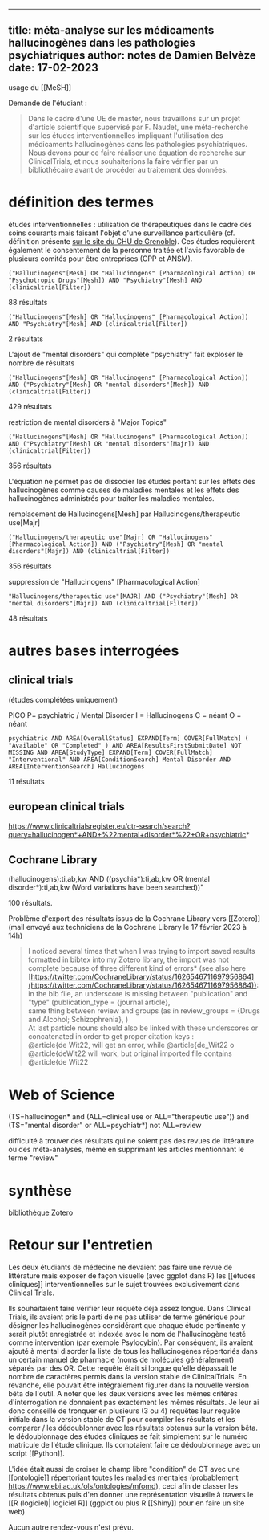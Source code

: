 
---
title: méta-analyse sur les médicaments hallucinogènes dans les pathologies psychiatriques
author: notes de Damien Belvèze
date: 17-02-2023
---

usage du [[MeSH]]

Demande de l'étudiant : 

> Dans le cadre d'une UE de master, nous travaillons sur un projet d'article scientifique supervisé par F. Naudet, une méta-recherche sur les études interventionnelles impliquant l'utilisation des médicaments hallucinogènes dans les pathologies psychiatriques. Nous devons pour ce faire réaliser une équation de recherche sur ClinicalTrials, et nous souhaiterions la faire vérifier par un bibliothécaire avant de procéder au traitement des données.

# définition des termes

études interventionnelles : utilisation de thérapeutiques dans le cadre des soins courants mais faisant l'objet d'une surveillance particulière (cf. définition présente [sur le site du CHU de Grenoble](https://www.chu-grenoble.fr/content/les-differents-types-de-recherche-clinique)). Ces études requièrent également le consentement de la personne traitée et l'avis favorable de plusieurs comités pour être entreprises (CPP et ANSM).

````mesh
("Hallucinogens"[Mesh] OR "Hallucinogens" [Pharmacological Action] OR "Psychotropic Drugs"[Mesh]) AND "Psychiatry"[Mesh] AND (clinicaltrial[Filter])
````
88 résultats

````mesh
("Hallucinogens"[Mesh] OR "Hallucinogens" [Pharmacological Action]) AND "Psychiatry"[Mesh] AND (clinicaltrial[Filter])
````

2 résultats

L'ajout de "mental disorders" qui complète "psychiatry" fait exploser le nombre de résultats

````mesh
("Hallucinogens"[Mesh] OR "Hallucinogens" [Pharmacological Action]) AND ("Psychiatry"[Mesh] OR "mental disorders"[Mesh]) AND (clinicaltrial[Filter])
````
429 résultats

restriction de mental disorders à "Major Topics"

````mesh
("Hallucinogens"[Mesh] OR "Hallucinogens" [Pharmacological Action]) AND ("Psychiatry"[Mesh] OR "mental disorders"[Majr]) AND (clinicaltrial[Filter])
`````
356 résultats

L'équation ne permet pas de dissocier les études portant sur les effets des hallucinogènes comme causes de maladies mentales et les effets des hallucinogènes administrés pour traiter les maladies mentales. 

remplacement de Hallucinogens\[Mesh\] par Hallucinogens/therapeutic use\[Majr\]  

````mesh
("Hallucinogens/therapeutic use"[Majr] OR "Hallucinogens" [Pharmacological Action]) AND ("Psychiatry"[Mesh] OR "mental disorders"[Majr]) AND (clinicaltrial[Filter])
`````
356 résultats

suppression de "Hallucinogens" \[Pharmacological Action\]

````mesh
"Hallucinogens/therapeutic use"[MAJR] AND ("Psychiatry"[Mesh] OR "mental disorders"[Majr]) AND (clinicaltrial[Filter])
`````

48 résultats

# autres bases interrogées

## clinical trials

(études complétées uniquement)

PICO
P= psychiatric / Mental Disorder
I = Hallucinogens
C = néant
O = néant

````clinicaltrials
psychiatric AND AREA[OverallStatus] EXPAND[Term] COVER[FullMatch] ( "Available" OR "Completed" ) AND AREA[ResultsFirstSubmitDate] NOT MISSING AND AREA[StudyType] EXPAND[Term] COVER[FullMatch] "Interventional" AND AREA[ConditionSearch] Mental Disorder AND AREA[InterventionSearch] Hallucinogens
`````
11 résultats

## european clinical trials

https://www.clinicaltrialsregister.eu/ctr-search/search?query=hallucinogen*+AND+%22mental+disorder*%22+OR+psychiatric*

## Cochrane Library 

(hallucinogens):ti,ab,kw AND ((psychia\*):ti,ab,kw OR (mental disorder\*):ti,ab,kw (Word variations have been searched))"

100 résultats. 

Problème d'export des résultats issus de la Cochrane Library vers [[Zotero]] (mail envoyé aux techniciens de la Cochrane Library le 17 février 2023 à 14h)

> I noticed several times that when I was trying to import saved results formatted in bibtex into my Zotero library, the import was not complete because of three different kind of errors* (see also here [https://twitter.com/CochraneLibrary/status/1626546711697956864](https://twitter.com/CochraneLibrary/status/1626546711697956864)):  
>in the bib file, an underscore is missing between "publication" and "type" (publication_type = {journal article},  
>same thing between review and groups (as in review_groups = {Drugs and Alcohol; Schizophrenia}, )  
>At last particle nouns should also be linked with these underscores or concatenated in order to get proper citation keys :  
>@article{de Wit22, will get an error, while @article{de_Wit22 o @article{deWit22 will work, but original imported file contains @article{de Wit22

# Web of Science


(TS=hallucinogen* and (ALL=clinical use or ALL="therapeutic use")) and (TS="mental disorder" or ALL=psychiatr*) not ALL=review

difficulté à trouver des résultats qui ne soient pas des revues de littérature ou des méta-analyses, même en supprimant les articles mentionnant le terme "review"

# synthèse

[bibliothèque Zotero](https://www.zotero.org/groups/4956512/hallucinogens_therapeutic_use_patients_suffering_from_mental_disorders/library)

# Retour sur l'entretien

Les deux étudiants de médecine ne devaient pas faire une revue de littérature mais exposer de façon visuelle (avec ggplot dans R) les [[études cliniques]] interventionnelles sur le sujet trouvées exclusivement dans Clinical Trials. 

Ils souhaitaient faire vérifier leur requête déjà assez longue. Dans Clinical Trials, ils avaient pris le parti de ne pas utiliser de terme générique pour désigner les hallucinogènes considérant que chaque étude pertinente y serait plutôt enregistrée et indexée avec le nom de l'hallucinogène testé comme intervention (par exemple Psylocybin). 
Par conséquent, ils avaient ajouté à mental disorder la liste de tous les hallucinogènes répertoriés dans un certain manuel de pharmacie (noms de molécules généralement) séparés par des OR. 
Cette requête était si longue qu'elle dépassait le nombre de caractères permis dans la version stable de ClinicalTrials. En revanche, elle pouvait être intégralement figurer dans la nouvelle version bêta de l'outil. 
A noter que les deux versions avec les mêmes critères d'interrogation ne donnaient pas exactement les mêmes résultats. Je leur ai donc conseillé de tronquer en plusieurs (3 ou 4) requêtes leur requête initiale dans la version stable de CT pour compiler les résultats et les comparer / les dédoublonner avec les résultats obtenus sur la version bêta. 
le dédoublonnage des études cliniques se fait simplement sur le numéro matricule de l'étude clinique. Ils comptaient faire ce dédoublonnage avec un script [[Python]].

L'idée était aussi de croiser le champ libre "condition" de CT avec une [[ontologie]] répertoriant toutes les maladies mentales (probablement https://www.ebi.ac.uk/ols/ontologies/mfomd), ceci afin de classer les résultats obtenus puis d'en donner une représentation visuelle à travers le [[R (logiciel)| logiciel R]] (ggplot ou plus R [[Shiny]] pour en faire un site web)

Aucun autre rendez-vous n'est prévu. 